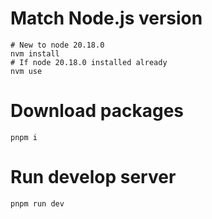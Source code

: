 # Match Node.js version

```
# New to node 20.18.0
nvm install
# If node 20.18.0 installed already
nvm use
```

# Download packages

```
pnpm i
```

# Run develop server
```
pnpm run dev
```